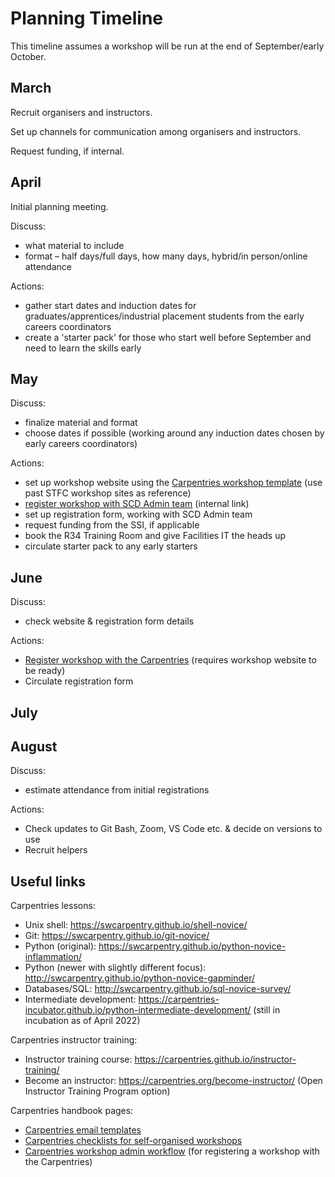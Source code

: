# Planning Timeline

This timeline assumes a workshop will be run at the end of September/early October.


## March

Recruit organisers and instructors.

Set up channels for communication among organisers and instructors.

Request funding, if internal.

## April 

Initial planning meeting.

Discuss:
* what material to include
* format – half days/full days, how many days, hybrid/in person/online attendance

Actions:
* gather start dates and induction dates for graduates/apprentices/industrial placement students from the early careers coordinators
* create a 'starter pack' for those who start well before September and need to learn the skills early

## May

Discuss:
* finalize material and format
* choose dates if possible (working around any induction dates chosen by early careers coordinators)

Actions:
* set up workshop website using the [Carpentries workshop template](https://github.com/carpentries/workshop-template) (use past STFC workshop sites as reference)
* [register workshop with SCD Admin team](https://forms.office.com/Pages/ResponsePage.aspx?id=HDZmP36oWEGPYZnoLbPKyOAXRM1mGQFMqGGVhi0XNxFUMzhZVFRVNE43SlZQNDczMEtHMkpTMUNLOC4u) (internal link)
* set up registration form, working with SCD Admin team
* request funding from the SSI, if applicable
* book the R34 Training Room and give Facilities IT the heads up
* circulate starter pack to any early starters

## June 

Discuss:
* check website & registration form details

Actions:
* [Register workshop with the Carpentries](https://amy.carpentries.org/forms/self-organised/) (requires workshop website to be ready)
* Circulate registration form

## July

## August

Discuss:
*	estimate attendance from initial registrations

Actions:
*	Check updates to Git Bash, Zoom, VS Code etc. & decide on versions to use
*	Recruit helpers



## Useful links

Carpentries lessons:
*	Unix shell: https://swcarpentry.github.io/shell-novice/
*	Git: https://swcarpentry.github.io/git-novice/
*	Python (original): https://swcarpentry.github.io/python-novice-inflammation/ 
*	Python (newer with slightly different focus): http://swcarpentry.github.io/python-novice-gapminder/ 
* Databases/SQL: http://swcarpentry.github.io/sql-novice-survey/ 
*	Intermediate development: https://carpentries-incubator.github.io/python-intermediate-development/ (still in incubation as of April 2022)

Carpentries instructor training:
*	Instructor training course: https://carpentries.github.io/instructor-training/ 
*	Become an instructor: https://carpentries.org/become-instructor/ (Open Instructor Training Program option)

Carpentries handbook pages:
* [Carpentries email templates](https://docs.carpentries.org/topic_folders/workshop_administration/email_templates.html)
* [Carpentries checklists for self-organised workshops](https://docs.carpentries.org/topic_folders/hosts_instructors/index.html#self-organised-workshop)
* [Carpentries workshop admin workflow](https://docs.carpentries.org/topic_folders/workshop_administration/workshop_admin_workflow.html#for-self-organised-workshops) (for registering a workshop with the Carpentries)

